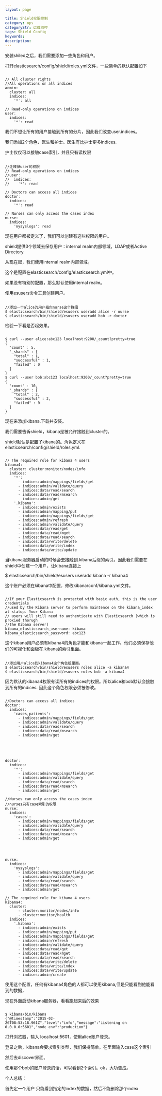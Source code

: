 ```yaml
---
layout: page

title: Shield权限控制
category: ops
categoryStr: 运维监控
tags: Shield Config
keywords: 
description: 
---
```



安装shiled之后，我们需要添加一些角色和用户。

打开elasticsearch/config/shield/roles.yml文件，一些简单的默认配置如下

```

// All cluster rights
//All operations on all indices
admin:
  cluster: all
  indices:
    '*': all

// Read-only operations on indices
user:
  indices:
    '*': read

```

我们不想让所有的用户接触到所有的分片，因此我们改变user.indices。

我们添加2个角色，医生和护士。医生有比护士更多indices.

护士仅仅可以接触case索引，并且只有读权限

```

//注释掉user的权限
// Read-only operations on indices
//user:
//  indices:
//    '*': read

// Doctors can access all indices
doctor:
  indices:
    '*': read

// Nurses can only access the cases index
nurse:
  indices:
    'nysyslogs': read

```

现在用户都被定义了，我们可以创建有这些权限的用户。

shield提供3个领域去保存用户：internal realm内部领域，LDAP或者Active Directory

从现在起，我们使用internal realm内部领域。

这个是配置在elasticsearch/config/elasticsearch.yml中。

如果没有特别的配置，那么默认使用internal realm。

使用esusers命令工具创建用户。

```

//添加一个alice的用户指向nurse这个群组
$ elasticsearch/bin/shield/esusers useradd alice -r nurse
$ elasticsearch/bin/shield/esusers useradd bob -r doctor

```

检验一下看是否起效果。

```

$ curl --user alice:abc123 localhost:9200/_count?pretty=true
{
  "count" : 5,
  "_shards" : {
    "total" : 1,
    "successful" : 1,
    "failed" : 0
  }
}
$ curl --user bob:abc123 localhost:9200/_count?pretty=true
{
  "count" : 10,
  "_shards" : {
    "total" : 2,
    "successful" : 2,
    "failed" : 0
  }
}

```
现在来添加kibana.下载并安装。

我们需要告诉shield，kibana是被允许接触到cluster的。

shield默认是配置了kibana的。角色定义在elasticsearch/config/shield/roles.yml.

```

// The required role for kibana 4 users
kibana4:
  cluster: cluster:monitor/nodes/info
  indices:
    '*':
      - indices:admin/mappings/fields/get
      - indices:admin/validate/query
      - indices:data/read/search
      - indices:data/read/msearch
      - indices:admin/get
    '.kibana':
      - indices:admin/exists
      - indices:admin/mapping/put
      - indices:admin/mappings/fields/get
      - indices:admin/refresh
      - indices:admin/validate/query
      - indices:data/read/get
      - indices:data/read/mget
      - indices:data/read/search
      - indices:data/write/delete
      - indices:data/write/index
      - indices:data/write/update

```
当kibana服务器启动的时候会去接触到.kibana后缀的索引。因此我们需要在shield中创建一个用户，让kibana连接上

$ elasticsearch/bin/shield/esusers useradd kibana -r kibana4

这个账户必须在kibana中配置，修改kibana/conf/kibana.yml文件。

```

//If your Elasticsearch is protected with basic auth, this is the user credentials
//used by the Kibana server to perform maintence on the kibana_index at statup. Your Kibana
// users will still need to authenticate with Elasticsearch (which is proxied thorugh
//the Kibana server)
kibana_elasticsearch_username: kibana
kibana_elasticsearch_password: abc123

```

这个kibana用户必须有kibana4的角色才能和kibana一起工作。他们必须保存他们的可视化和面板在.kibana的索引里面。

```

//添加用户alice到kibana4这个角色组里面。
$ elasticsearch/bin/shield/esusers roles alice -a kibana4
$ elasticsearch/bin/shield/esusers roles bob -a kibana4

```

因为默认的kibana4权限有读所有的indices的权限。所以alice和bob默认会接触到所有的indices.
因此这个角色权限必须被修改。

```

//Doctors can access all indices
doctor:
  indices:
    'cases,patients':
      - indices:admin/mappings/fields/get
      - indices:admin/validate/query
      - indices:data/read/search
      - indices:data/read/msearch
      - indices:admin/get





doctor:
  indices:
    '*':
      - indices:admin/mappings/fields/get
      - indices:admin/validate/query
      - indices:data/read/search
      - indices:data/read/msearch
      - indices:admin/get

//Nurses can only access the cases index
//nurses只有case索引的权限
nurse:
  indices:
    'cases':
      - indices:admin/mappings/fields/get
      - indices:admin/validate/query
      - indices:data/read/search
      - indices:data/read/msearch
      - indices:admin/get




nurse:
  indices:
    'nysyslogs':
      - indices:admin/mappings/fields/get
      - indices:admin/validate/query
      - indices:data/read/search
      - indices:data/read/msearch
      - indices:admin/get

// The required role for kibana 4 users
kibana4:
  cluster:
      - cluster:monitor/nodes/info
      - cluster:monitor/health
  indices:
    '.kibana':
      - indices:admin/exists
      - indices:admin/mapping/put
      - indices:admin/mappings/fields/get
      - indices:admin/refresh
      - indices:admin/validate/query
      - indices:data/read/get
      - indices:data/read/mget
      - indices:data/read/search
      - indices:data/write/delete
      - indices:data/write/index
      - indices:data/write/update
      - indices:admin/create

```

使用这个配置，任何有kibana4角色的人都可以使用kibana,但是只能看到他能看到的数据，

现在外面启动kibana服务器，看看跑起来后的效果

```

$ kibana/bin/kibana
{"@timestamp":"2015-02-26T08:53:18.961Z","level":"info","message":"Listening on 0.0.0.0:5601","node_env":"production"}

```

打开浏览器，输入 localhost:5601，使用alice账户登录。

登录之后，kibana会要求索引类型，我们保持简单。在里面输入case这个索引

然后去discover界面。

使用那个bob的账户登录的话，可以看到2个索引。ok，大功告成。

个人总结：

首先定一个用户
只能看到指定的index的数据，然后不能删除那个index

